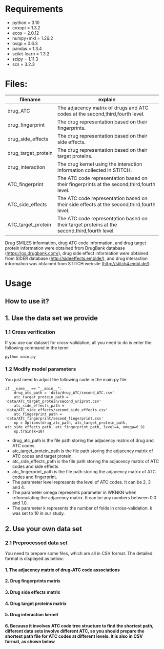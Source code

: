 # Requirements
+ python = 3.10
+ cvxopt = 1.3.2
+ ecos = 2.0.12
+ numpy+mkl = 1.26.2
+ osqp = 0.6.3
+ pandas = 1.3.4
+ scikit-learn = 1.3.2
+ scipy = 1.11.3
+ scs = 3.2.3
# Files:
 filename | explain
 ------------------------- | -------------------------
 drug_ATC | The adjacency matrix of drugs and ATC codes at the second,third,fourth level.
 drug_fingerprint | The drug representation based on their fingerprints.
 drug_side_effects | The drug representation based on their side effects.
 drug_target_protein | The drug representation based on their target proteins.
 drug_interaction | The drug kernel using the interaction information collected in STITCH.
 ATC_fingerprint | The ATC code representation based on their fingerprints at the second,third,fourth level.
 ATC_side_effects | The ATC code representation based on their side effects at the second,third,fourth level.
 ATC_target_protein | The ATC code representation based on their target proteins at the second,third,fourth level.

Drug SMILES information, drug ATC code information, and drug target protein information were obtained from DrugBank database (https://go.drugbank.com/), drug side effect information were obtained from SIDER database (http://sideeffects.emblde/), and drug interaction information was obtained from STITCH website (http://stitch4.embl.de/).
# Usage
## How to use it?
## 1. Use the data set we provide
### 1.1 Cross verification
If you use our dataset for cross-validation, all you need to do is enter the following command in the termi

    python main.py 
    
### 1.2 Modify model parameters 
You just need to adjust the following code in the main.py file.

    if __name__ == "__main__":
        drug_atc_path = 'data/drug_ATC/second_ATC.csv'
        atc_target_protein_path = 'data/ATC_target_protein/second_uniprot.csv'
        atc_side_effects_path = 'data/ATC_side_effects/second_side_effects.csv'
        atc_fingerprint_path = 'data/ATC_fingerprint/second_fingerprint.csv'
        op = Options(drug_atc_path, atc_target_protein_path, atc_side_effects_path, atc_fingerprint_path, level=4, omega=0.9)
        op.train(k=10)
          
+ drug_atc_path is the file path storing the adjacency matrix of drug and ATC codes.
+ atc_target_protein_path is the file path storing the adjacency matrix of ATC codes and target protein.
+ atc_side_effects_path is the file path storing the adjacency matrix of ATC codes and side effects.
+ atc_fingerprint_path is the file path storing the adjacency matrix of ATC codes and fingerprint.
+ The parameter level represents the level of ATC codes. It can be 2, 3 and 4.
+ The parameter omega represents parameter in WKNKN when reformulating the adjacency matrix. It can be any numbers between 0.0 and 1.0.
+ The parameter k represents the number of folds in cross-validation. k was set to 10 in our study.
## 2. Use your own data set
### 2.1 Preprocessed data set
You need to prepare some files, which are all in CSV format. The detailed format is displayed as below:
#### 1. The adjacency matrix of drug-ATC code associations
#### 2. Drug fingerprints matrix
#### 3. Drug side effects matrix
#### 4. Drug target proteins matrix
#### 5. Drug interaction kernel
#### 6. Because it involves ATC code tree structure to find the shortest path, different data sets involve different ATC, so you should prepare the shortest path file for ATC codes at different levels. It is also in CSV format, as shown below

